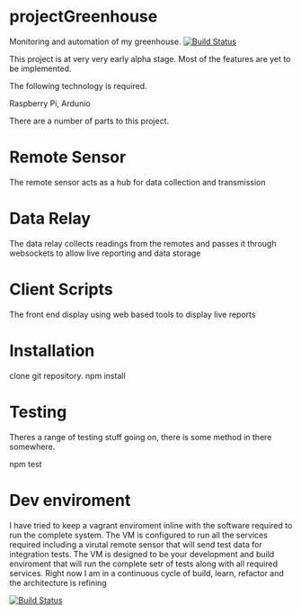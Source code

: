 projectGreenhouse
=================

Monitoring and automation of my greenhouse. [![Build Status](https://travis-ci.org/axshaw/projectGreenhouse.png)](https://travis-ci.org/axshaw/projectGreenhouse)

This project is at very very early alpha stage. Most of the features are yet to be implemented.


The following technology is required.

Raspberry Pi,
Ardunio


There are a number of parts to this project.

Remote Sensor
=============
The remote sensor acts as a hub for data collection and transmission

Data Relay
==========
The data relay collects readings from the remotes and passes it through
websockets to allow live reporting and data storage

Client Scripts
==============
The front end display using web based tools to display live reports


Installation
==============

clone git repository.
npm install

Testing
========

Theres a range of testing stuff going on, there is some method in there somewhere.

npm test


Dev enviroment
==============

I have tried to keep a vagrant enviroment inline with the software required to run the complete system. The VM is configured to run all the services required including a virutal remote sensor that will send test data for integration tests. The VM is designed to be your development and build enviroment that will  run the complete setr of tests along with all required services. Right now I am in a continuous cycle of build, learn, refactor and the architecture is refining



[![Build Status](https://travis-ci.org/axshaw/projectGreenhouse.png)](https://travis-ci.org/axshaw/projectGreenhouse)